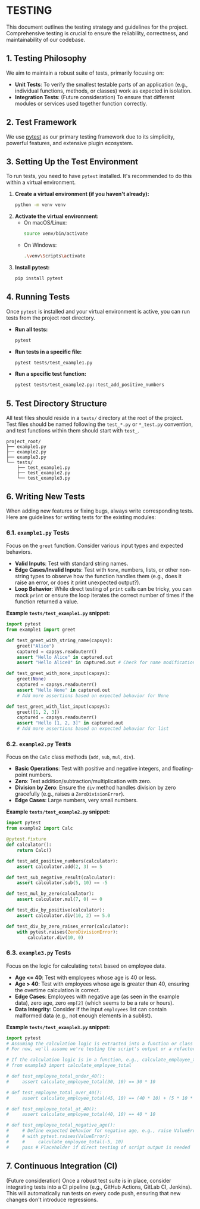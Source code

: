 # TESTING

This document outlines the testing strategy and guidelines for the project. Comprehensive testing is crucial to ensure the reliability, correctness, and maintainability of our codebase.

## 1. Testing Philosophy

We aim to maintain a robust suite of tests, primarily focusing on:

*   **Unit Tests**: To verify the smallest testable parts of an application (e.g., individual functions, methods, or classes) work as expected in isolation.
*   **Integration Tests**: (Future consideration) To ensure that different modules or services used together function correctly.

## 2. Test Framework

We use [pytest](https://docs.pytest.org/en/stable/) as our primary testing framework due to its simplicity, powerful features, and extensive plugin ecosystem.

## 3. Setting Up the Test Environment

To run tests, you need to have `pytest` installed. It's recommended to do this within a virtual environment.

1.  **Create a virtual environment (if you haven't already):**
    ```bash
    python -m venv venv
    ```
2.  **Activate the virtual environment:**
    *   On macOS/Linux:
        ```bash
        source venv/bin/activate
        ```
    *   On Windows:
        ```bash
        .\venv\Scripts\activate
        ```
3.  **Install pytest:**
    ```bash
    pip install pytest
    ```

## 4. Running Tests

Once `pytest` is installed and your virtual environment is active, you can run tests from the project root directory.

*   **Run all tests:**
    ```bash
    pytest
    ```
*   **Run tests in a specific file:**
    ```bash
    pytest tests/test_example1.py
    ```
*   **Run a specific test function:**
    ```bash
    pytest tests/test_example2.py::test_add_positive_numbers
    ```

## 5. Test Directory Structure

All test files should reside in a `tests/` directory at the root of the project. Test files should be named following the `test_*.py` or `*_test.py` convention, and test functions within them should start with `test_`.

```
project_root/
├── example1.py
├── example2.py
├── example3.py
└── tests/
    ├── test_example1.py
    ├── test_example2.py
    └── test_example3.py
```

## 6. Writing New Tests

When adding new features or fixing bugs, always write corresponding tests. Here are guidelines for writing tests for the existing modules:

### 6.1. `example1.py` Tests

Focus on the `greet` function. Consider various input types and expected behaviors.

*   **Valid Inputs**: Test with standard string names.
*   **Edge Cases/Invalid Inputs**: Test with `None`, numbers, lists, or other non-string types to observe how the function handles them (e.g., does it raise an error, or does it print unexpected output?).
*   **Loop Behavior**: While direct testing of `print` calls can be tricky, you can mock `print` or ensure the loop iterates the correct number of times if the function returned a value.

**Example `tests/test_example1.py` snippet:**

```python
import pytest
from example1 import greet

def test_greet_with_string_name(capsys):
    greet("Alice")
    captured = capsys.readouterr()
    assert "Hello Alice" in captured.out
    assert "Hello Alice0" in captured.out # Check for name modification

def test_greet_with_none_input(capsys):
    greet(None)
    captured = capsys.readouterr()
    assert "Hello None" in captured.out
    # Add more assertions based on expected behavior for None

def test_greet_with_list_input(capsys):
    greet([1, 2, 3])
    captured = capsys.readouterr()
    assert "Hello [1, 2, 3]" in captured.out
    # Add more assertions based on expected behavior for list
```

### 6.2. `example2.py` Tests

Focus on the `Calc` class methods (`add`, `sub`, `mul`, `div`).

*   **Basic Operations**: Test with positive and negative integers, and floating-point numbers.
*   **Zero**: Test addition/subtraction/multiplication with zero.
*   **Division by Zero**: Ensure the `div` method handles division by zero gracefully (e.g., raises a `ZeroDivisionError`).
*   **Edge Cases**: Large numbers, very small numbers.

**Example `tests/test_example2.py` snippet:**

```python
import pytest
from example2 import Calc

@pytest.fixture
def calculator():
    return Calc()

def test_add_positive_numbers(calculator):
    assert calculator.add(2, 3) == 5

def test_sub_negative_result(calculator):
    assert calculator.sub(5, 10) == -5

def test_mul_by_zero(calculator):
    assert calculator.mul(7, 0) == 0

def test_div_by_positive(calculator):
    assert calculator.div(10, 2) == 5.0

def test_div_by_zero_raises_error(calculator):
    with pytest.raises(ZeroDivisionError):
        calculator.div(10, 0)
```

### 6.3. `example3.py` Tests

Focus on the logic for calculating `total` based on employee data.

*   **Age <= 40**: Test with employees whose age is 40 or less.
*   **Age > 40**: Test with employees whose age is greater than 40, ensuring the overtime calculation is correct.
*   **Edge Cases**: Employees with negative age (as seen in the example data), zero age, zero `emp[2]` (which seems to be a rate or hours).
*   **Data Integrity**: Consider if the input `employees` list can contain malformed data (e.g., not enough elements in a sublist).

**Example `tests/test_example3.py` snippet:**

```python
import pytest
# Assuming the calculation logic is extracted into a function or class for testability
# For now, we'll assume we're testing the script's output or a refactored function.

# If the calculation logic is in a function, e.g., calculate_employee_total(age, rate):
# from example3 import calculate_employee_total

# def test_employee_total_under_40():
#     assert calculate_employee_total(30, 10) == 30 * 10

# def test_employee_total_over_40():
#     assert calculate_employee_total(45, 10) == (40 * 10) + (5 * 10 * 1.5)

# def test_employee_total_at_40():
#     assert calculate_employee_total(40, 10) == 40 * 10

# def test_employee_total_negative_age():
#     # Define expected behavior for negative age, e.g., raise ValueError or return 0
#     # with pytest.raises(ValueError):
#     #     calculate_employee_total(-5, 10)
#     pass # Placeholder if direct testing of script output is needed
```

## 7. Continuous Integration (CI)

(Future consideration) Once a robust test suite is in place, consider integrating tests into a CI pipeline (e.g., GitHub Actions, GitLab CI, Jenkins). This will automatically run tests on every code push, ensuring that new changes don't introduce regressions.